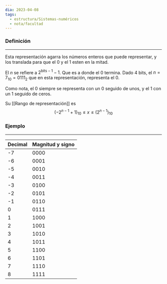 ```yaml
---
dia: 2023-04-08
tags:
  - estructura/Sistemas-numéricos
  - nota/facultad
---
```

### Definición
---
Esta representación agarra los números enteros que puede representar, y los translada para que el $0$ y el $1$ esten en la mitad.

El $n$ se refiere a $2^{\text{bits} - 1} - 1$. Que es a donde el $0$ termina. Dado 4 bits, el $n = 7_{10} = 0111_{2}$ que en esta representación, representa el $0$. 

Como nota, el $0$ siempre se representa con un $0$ seguido de unos, y el $1$ con un $1$ seguido de ceros.

Su [[Rango de representación]] es $$ (-2^{n-1} + 1)_{10} \le x \le (2^{n-1})_{10}$$

### Ejemplo
---

| Decimal | Magnitud y signo |
| ------- | ---------------- |
| -7      | 0000             |
| -6      | 0001             |
| -5      | 0010             |
| -4      | 0011             |
| -3      | 0100             |
| -2      | 0101             |
| -1      | 0110             |
| 0       | 0111             |
| 1       | 1000             |
| 2       | 1001             |
| 3       | 1010             |
| 4       | 1011             |
| 5       | 1100             |
| 6       | 1101             |
| 7       | 1110             |
| 8       | 1111             |




$$  $$